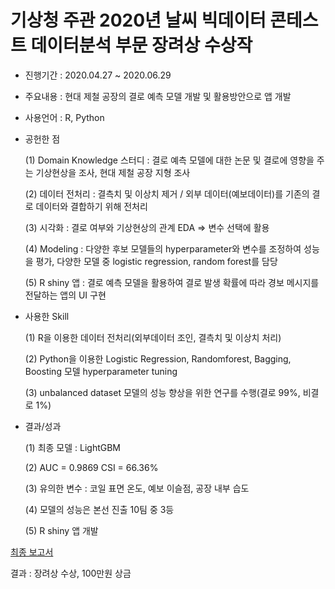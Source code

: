 # 기상청 주관 2020년 날씨 빅데이터 콘테스트 데이터분석 부문 장려상 수상작
- 진행기간 : 2020.04.27 ~ 2020.06.29
- 주요내용 : 현대 제철 공장의 결로 예측 모델 개발 및 활용방안으로 앱 개발
- 사용언어 : R, Python
- 공헌한 점

    (1) Domain Knowledge 스터디 : 결로 예측 모델에 대한 논문 및 결로에 영향을 주는 기상현상을 조사, 현대 제철 공장 지형 조사

    (2) 데이터 전처리 : 결측치 및 이상치 제거 / 외부 데이터(예보데이터)를 기존의 결로 데이터와 결합하기 위해 전처리

    (3) 시각화 : 결로 여부와 기상현상의 관계 EDA ⇒ 변수 선택에 활용

    (4) Modeling : 다양한 후보 모델들의 hyperparameter와 변수를 조정하여 성능을 평가, 다양한 모델 중 logistic regression, random forest를 담당

    (5) R shiny 앱 : 결로 예측 모델을 활용하여 결로 발생 확률에 따라 경보 메시지를 전달하는 앱의 UI 구현

- 사용한 Skill

    (1) R을 이용한 데이터 전처리(외부데이터 조인, 결측치 및 이상치 처리)

    (2) Python을 이용한 Logistic Regression, Randomforest, Bagging, Boosting 모델 hyperparameter tuning

    (3) unbalanced dataset 모델의 성능 향상을 위한 연구를 수행(결로 99%, 비결로 1%)

- 결과/성과

    (1) 최종 모델 : LightGBM

    (2) AUC = 0.9869 CSI = 66.36%

    (3) 유의한 변수 : 코일 표면 온도, 예보 이슬점, 공장 내부 습도

    (4) 모델의 성능은 본선 진출 10팀 중 3등

    (5) R shiny 앱 개발

[최종 보고서](https://drive.google.com/file/d/1Ncsv_r3jz-TYzcPpP9p7UZWI6KtBBn-4/view)

결과 : 장려상 수상, 100만원 상금
